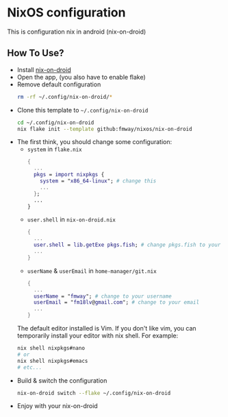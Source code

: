 # NixOS configuration
This is configuration nix in android (nix-on-droid)

## How To Use?
- Install [nix-on-droid](https://f-droid.org/packages/com.termux.nix)
- Open the app, (you also have to enable flake) 
- Remove default configuration
  ```sh
  rm -rf ~/.config/nix-on-droid/*
  ```
- Clone this template to `~/.config/nix-on-droid`
  ```sh
  cd ~/.config/nix-on-droid
  nix flake init --template github:fmway/nixos/nix-on-droid
  ```
- The first think, you should change some configuration:
  * `system` in `flake.nix`
    ```nix
    {
      ...
      pkgs = import nixpkgs {
        system = "x86_64-linux"; # change this
        ...
      };
      ...
    }
    ```
  * `user.shell` in `nix-on-droid.nix`
    ```nix
    {
      ...
      user.shell = lib.getExe pkgs.fish; # change pkgs.fish to your favorite shell (like bash, zsh, nu, etc)
      ...
    }
    ```
  * `userName` & `userEmail` in `home-manager/git.nix`
    ```nix
    {
      ...
      userName = "fmway"; # change to your username
      userEmail = "fm18lv@gmail.com"; # change to your email
      ...
    }
    ```
  The default editor installed is Vim. If you don't like vim, you can temporarily install your editor with nix shell. For example:
  ```sh
  nix shell nixpkgs#nano
  # or
  nix shell nixpkgs#emacs
  # etc...
  ```
- Build & switch the configuration
  ```sh
  nix-on-droid switch --flake ~/.config/nix-on-droid
  ```
- Enjoy with your nix-on-droid
